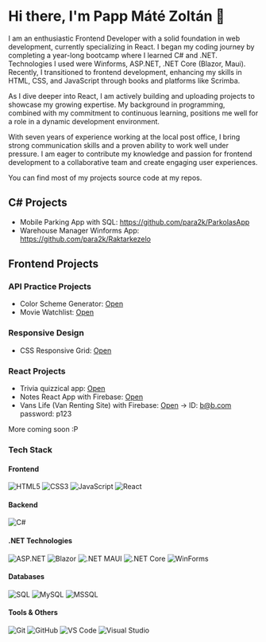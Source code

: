 # Hi there, I'm Papp Máté Zoltán 👋

I am an enthusiastic Frontend Developer with a solid foundation in web development, currently specializing in React. I began my coding journey by completing a year-long bootcamp where I learned C# and .NET. 
Technologies I used were Winforms, ASP.NET, .NET Core (Blazor, Maui). Recently, I transitioned to frontend development, enhancing my skills in HTML, CSS, and JavaScript through books and platforms like Scrimba.

As I dive deeper into React, I am actively building and uploading projects to showcase my growing expertise. My background in programming, combined with my commitment to continuous learning, positions me well for a role in a dynamic development environment.

With seven years of experience working at the local post office, I bring strong communication skills and a proven ability to work well under pressure. I am eager to contribute my knowledge and passion for frontend development to a collaborative team and create engaging user experiences.

You can find most of my projects source code at my repos.

## C# Projects
- Mobile Parking App with SQL: https://github.com/para2k/ParkolasApp
- Warehouse Manager Winforms App: https://github.com/para2k/Raktarkezelo

## Frontend Projects

### API Practice Projects
- Color Scheme Generator: [Open](https://colorsschemegenerator.netlify.app/)
- Movie Watchlist: [Open](https://voluble-frangipane-ee154f.netlify.app/)

### Responsive Design
- CSS Responsive Grid: [Open](https://learningjournalcssgrid.netlify.app/)

### React Projects
- Trivia quizzical app: [Open](https://gleeful-horse-86f32d.netlify.app/)
- Notes React App with Firebase: [Open](https://dancing-tanuki-f67f75.netlify.app/)
- Vans Life (Van Renting Site) with Firebase: [Open](https://vanslifeforever.netlify.app/) -> ID: b@b.com password: p123

More coming soon :P

### Tech Stack

#### Frontend
![HTML5](https://img.shields.io/badge/-HTML5-E34F26?logo=html5&logoColor=white&style=flat)
![CSS3](https://img.shields.io/badge/-CSS3-1572B6?logo=css3&logoColor=white&style=flat)
![JavaScript](https://img.shields.io/badge/-JavaScript-F7DF1E?logo=javascript&logoColor=black&style=flat)
![React](https://img.shields.io/badge/-React-61DAFB?logo=react&logoColor=black&style=flat)

#### Backend
![C#](https://img.shields.io/badge/-C%23-239120?logo=c-sharp&logoColor=white&style=flat)

#### .NET Technologies
![ASP.NET](https://img.shields.io/badge/-ASP.NET-5C2D91?logo=dotnet&logoColor=white&style=flat)
![Blazor](https://img.shields.io/badge/-Blazor-512BD4?logo=blazor&logoColor=white&style=flat)
![.NET MAUI](https://img.shields.io/badge/-.NET_MAUI-5C2D91?logo=dotnet&logoColor=white&style=flat)
![.NET Core](https://img.shields.io/badge/-.NET_Core-512BD4?logo=dotnet&logoColor=white&style=flat)
![WinForms](https://img.shields.io/badge/-WinForms-0078D6?logo=windows&logoColor=white&style=flat)

#### Databases
![SQL](https://img.shields.io/badge/-SQL-4479A1?logo=postgresql&logoColor=white&style=flat)
![MySQL](https://img.shields.io/badge/-MySQL-4479A1?logo=mysql&logoColor=white&style=flat)
![MSSQL](https://img.shields.io/badge/-MSSQL-CC2927?logo=microsoft-sql-server&logoColor=white&style=flat)

#### Tools & Others
![Git](https://img.shields.io/badge/-Git-F05032?logo=git&logoColor=white&style=flat)
![GitHub](https://img.shields.io/badge/-GitHub-181717?logo=github&logoColor=white&style=flat)
![VS Code](https://img.shields.io/badge/-VS%20Code-007ACC?logo=visual-studio-code&logoColor=white&style=flat)
![Visual Studio](https://img.shields.io/badge/-Visual%20Studio-5C2D91?logo=visual-studio&logoColor=white&style=flat)
